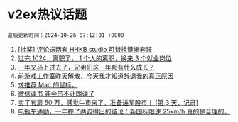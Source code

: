 # v2ex热议话题

`最后更新时间：2024-10-26 07:12:01 +0800`

1. [[抽奖] 评论送两套 HHKB studio 可替换键帽套装](https://www.v2ex.com/t/1083631)
1. [过完 1024，离职了， 1 个人的离职，换来 3 个就业岗位](https://www.v2ex.com/t/1083455)
1. [一年又马上过去了，兄弟们这一年都有什么成长？](https://www.v2ex.com/t/1083426)
1. [前游戏工作室昨天解散，今天我才知道辞退我的真正原因](https://www.v2ex.com/t/1083518)
1. [求推荐 Mac 的鼠标。](https://www.v2ex.com/t/1083438)
1. [微信读书 非会员不让朗读了](https://www.v2ex.com/t/1083429)
1. [卖了套房 50 万，感觉牛市来了，准备进军股市！ [第 3 天，记录]](https://www.v2ex.com/t/1083502)
1. [电瓶车通勤，一年摔了两跤得出的结论：新国标限速 25km/h 真的是合理的。](https://www.v2ex.com/t/1083634)

